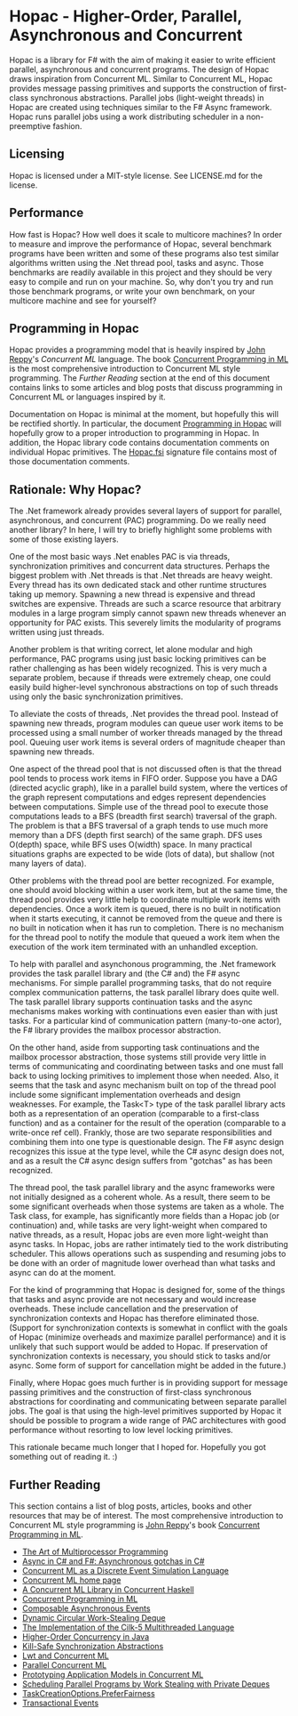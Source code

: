 Hopac - Higher-Order, Parallel, Asynchronous and Concurrent
===========================================================

Hopac is a library for F# with the aim of making it easier to write efficient
parallel, asynchronous and concurrent programs.  The design of Hopac draws
inspiration from Concurrent ML.  Similar to Concurrent ML, Hopac provides
message passing primitives and supports the construction of first-class
synchronous abstractions.  Parallel jobs (light-weight threads) in Hopac are
created using techniques similar to the F# Async framework.  Hopac runs
parallel jobs using a work distributing scheduler in a non-preemptive fashion.

Licensing
---------

Hopac is licensed under a MIT-style license.  See LICENSE.md for the license.

Performance
-----------

How fast is Hopac?  How well does it scale to multicore machines?  In order to
measure and improve the performance of Hopac, several benchmark programs have
been written and some of these programs also test similar algorithms written
using the .Net thread pool, tasks and async.  Those benchmarks are readily
available in this project and they should be very easy to compile and run on
your machine.  So, why don't you try and run those benchmark programs, or write
your own benchmark, on your multicore machine and see for yourself?

Programming in Hopac
--------------------

Hopac provides a programming model that is heavily inspired by [John
Reppy](http://people.cs.uchicago.edu/~jhr/)'s *Concurrent ML* language.  The
book [Concurrent Programming in
ML](http://www.cambridge.org/us/academic/subjects/computer-science/distributed-networked-and-mobile-computing/concurrent-programming-ml)
is the most comprehensive introduction to Concurrent ML style programming.  The
*Further Reading* section at the end of this document contains links to some
articles and blog posts that discuss programming in Concurrent ML or languages
inspired by it.

Documentation on Hopac is minimal at the moment, but hopefully this will be
rectified shortly.  In particular, the document [Programming in
Hopac](https://github.com/VesaKarvonen/Hopac/blob/master/Docs/Programming.md)
will hopefully grow to a proper introduction to programming in Hopac.  In
addition, the Hopac library code contains documentation comments on individual
Hopac primitives.  The
[Hopac.fsi](https://github.com/VesaKarvonen/Hopac/blob/master/Libs/Hopac/Hopac.fsi)
signature file contains most of those documentation comments.

Rationale: Why Hopac?
---------------------

The .Net framework already provides several layers of support for parallel,
asynchronous, and concurrent (PAC) programming.  Do we really need another
library?  In here, I will try to briefly highlight some problems with some of
those existing layers.

One of the most basic ways .Net enables PAC is via threads, synchronization
primitives and concurrent data structures.  Perhaps the biggest problem with
.Net threads is that .Net threads are heavy weight.  Every thread has its own
dedicated stack and other runtime structures taking up memory.  Spawning a new
thread is expensive and thread switches are expensive.  Threads are such a
scarce resource that arbitrary modules in a large program simply cannot spawn
new threads whenever an opportunity for PAC exists.  This severely limits the
modularity of programs written using just threads.

Another problem is that writing correct, let alone modular and high
performance, PAC programs using just basic locking primitives can be rather
challenging as has been widely recognized.  This is very much a separate
problem, because if threads were extremely cheap, one could easily build
higher-level synchronous abstractions on top of such threads using only the
basic synchronization primitives.

To alleviate the costs of threads, .Net provides the thread pool.  Instead of
spawning new threads, program modules can queue user work items to be processed
using a small number of worker threads managed by the thread pool.  Queuing
user work items is several orders of magnitude cheaper than spawning new
threads.

One aspect of the thread pool that is not discussed often is that the thread
pool tends to process work items in FIFO order.  Suppose you have a DAG
(directed acyclic graph), like in a parallel build system, where the vertices
of the graph represent computations and edges represent dependencies between
computations.  Simple use of the thread pool to execute those computations
leads to a BFS (breadth first search) traversal of the graph.  The problem is
that a BFS traversal of a graph tends to use much more memory than a DFS
(depth first search) of the same graph.  DFS uses O(depth) space, while BFS
uses O(width) space.  In many practical situations graphs are expected to be
wide (lots of data), but shallow (not many layers of data).

Other problems with the thread pool are better recognized.  For example, one
should avoid blocking within a user work item, but at the same time, the thread
pool provides very little help to coordinate multiple work items with
dependencies.  Once a work item is queued, there is no built in notification
when it starts executing, it cannot be removed from the queue and there is no
built in notication when it has run to completion.  There is no mechanism for
the thread pool to notify the module that queued a work item when the execution
of the work item terminated with an unhandled exception.

To help with parallel and asynchonous programming, the .Net framework provides
the task parallel library and (the C# and) the F# async mechanisms.  For simple
parallel programming tasks, that do not require complex communication patterns,
the task parallel library does quite well.  The task parallel library supports
continuation tasks and the async mechanisms makes working with continuations
even easier than with just tasks.  For a particular kind of communication
pattern (many-to-one actor), the F# library provides the mailbox processor
abstraction.

On the other hand, aside from supporting task continuations and the mailbox
processor abstraction, those systems still provide very little in terms of
communicating and coordinating between tasks and one must fall back to using
locking primitives to implement those when needed.  Also, it seems that the
task and async mechanism built on top of the thread pool include some
significant implementation overheads and design weaknesses.  For example, the
Task&lt;T&gt; type of the task parallel library acts both as a representation
of an operation (comparable to a first-class function) and as a container for
the result of the operation (comparable to a write-once ref cell).  Frankly,
those are two separate responsibilities and combining them into one type is
questionable design.  The F# async design recognizes this issue at the type
level, while the C# async design does not, and as a result the C# async design
suffers from "gotchas" as has been recognized.

The thread pool, the task parallel library and the async frameworks were not
initially designed as a coherent whole.  As a result, there seem to be some
significant overheads when those systems are taken as a whole.  The Task
class, for example, has significantly more fields than a Hopac job (or
continuation) and, while tasks are very light-weight when compared to native
threads, as a result, Hopac jobs are even more light-weight than async tasks.
In Hopac, jobs are rather intimately tied to the work distributing scheduler.
This allows operations such as suspending and resuming jobs to be done with
an order of magnitude lower overhead than what tasks and async can do at the
moment.

For the kind of programming that Hopac is designed for, some of the things that
tasks and async provide are not necessary and would increase overheads.  These
include cancellation and the preservation of synchronization contexts and Hopac
has therefore eliminated those.  (Support for synchronization contexts is
somewhat in conflict with the goals of Hopac (minimize overheads and maximize
parallel performance) and it is unlikely that such support would be added to
Hopac.  If preservation of synchronization contexts is necessary, you should
stick to tasks and/or async.  Some form of support for cancellation might be
added in the future.)

Finally, where Hopac goes much further is in providing support for message
passing primitives and the construction of first-class synchronous abstractions
for coordinating and communicating between separate parallel jobs.  The goal
is that using the high-level primitives supported by Hopac it should be
possible to program a wide range of PAC architectures with good performance
without resorting to low level locking primitives.

This rationale became much longer that I hoped for.  Hopefully you got
something out of reading it. :)

Further Reading
---------------

This section contains a list of blog posts, articles, books and other resources
that may be of interest.  The most comprehensive introduction to Concurrent ML
style programming is [John Reppy](http://people.cs.uchicago.edu/~jhr/)'s book
[Concurrent Programming in
ML](http://www.cambridge.org/us/academic/subjects/computer-science/distributed-networked-and-mobile-computing/concurrent-programming-ml).

* [The Art of Multiprocessor Programming](http://people.csail.mit.edu/shanir/)
* [Async in C# and F#: Asynchronous gotchas in C#](http://tomasp.net/blog/csharp-async-gotchas.aspx/)
* [Concurrent ML as a Discrete Event Simulation Language](http://www.eecs.wsu.edu/~hauser/Publications/CMLSim.pdf)
* [Concurrent ML home page](http://cml.cs.uchicago.edu/)
* [A Concurrent ML Library in Concurrent Haskell](http://www.cs.umd.edu/~avik/projects/cmllch/)
* [Concurrent Programming in ML](http://www.cambridge.org/us/academic/subjects/computer-science/distributed-networked-and-mobile-computing/concurrent-programming-ml)
* [Composable Asynchronous Events](http://multimlton.cs.purdue.edu/mML/Publications_files/pldi11.pdf)
* [Dynamic Circular Work-Stealing Deque](http://citeseerx.ist.psu.edu/viewdoc/download?doi=10.1.1.170.1097&rep=rep1&type=pdf)
* [The Implementation of the Cilk-5 Multithreaded Language](http://supertech.csail.mit.edu/papers/cilk5.pdf)
* [Higher-Order Concurrency in Java](http://erikdemaine.org/papers/WoTUG20/)
* [Kill-Safe Synchronization Abstractions](http://www.cs.utah.edu/plt/publications/pldi04-ff.pdf)
* [Lwt and Concurrent ML](http://ambassadortothecomputers.blogspot.fi/2009/05/lwt-and-concurrent-ml.html)
* [Parallel Concurrent ML](http://manticore.cs.uchicago.edu/papers/icfp09-parallel-cml.pdf)
* [Prototyping Application Models in Concurrent ML](http://privatewww.essex.ac.uk/~fleum/typeinst.pdf)
* [Scheduling Parallel Programs by Work Stealing with Private Deques](http://chargueraud.org/research/2013/ppopp/full.pdf)
* [TaskCreationOptions.PreferFairness](http://blogs.msdn.com/b/pfxteam/archive/2009/07/07/9822857.aspx)
* [Transactional Events](http://www.cs.rit.edu/~mtf/research/tx-events/ICFP06/icfp06.pdf)
